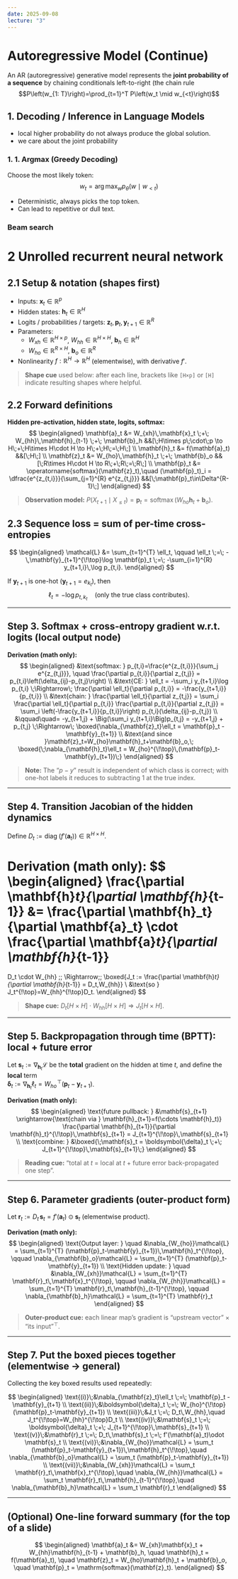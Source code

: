 ```yaml
---
date: 2025-09-08
lecture: "3"
---
```

# Autoregressive Model (Continue)
An AR (autoregressive) generative model represents the **joint probability of a sequence** by chaining conditionals left-to-right (the chain rule
$$P\left(w_{1: T}\right)=\prod_{t=1}^T P\left(w_t \mid w_{<t}\right)$$
## 1. Decoding / Inference in Language Models

- local higher probability do not always produce the global solution.
- we care about the joint probability
### 1. 1. Argmax (Greedy Decoding)
Choose the most likely token:
$$
w_t = \arg\max_{w} p_\theta(w \mid w_{<t})
$$
- Deterministic, always picks the top token.  
- Can lead to repetitive or dull text.
### Beam search

# 2 Unrolled recurrent neural network

## 2.1 Setup & notation (shapes first)

- Inputs: $\mathbf{x}_t\in\mathbb{R}^{p}$  
- Hidden states: $\mathbf{h}_t\in\mathbb{R}^{H}$  
- Logits / probabilities / targets: $\mathbf{z}_t,\mathbf{p}_t,\mathbf{y}_{t+1}\in\mathbb{R}^{R}$  
- Parameters: 
  - $W_{xh}\in\mathbb{R}^{H\times p}$, $W_{hh}\in\mathbb{R}^{H\times H}$, $\mathbf{b}_h\in\mathbb{R}^{H}$  
  - $W_{ho}\in\mathbb{R}^{R\times H}$, $\mathbf{b}_o\in\mathbb{R}^{R}$  
- Nonlinearity $f:\mathbb{R}^{H}\to\mathbb{R}^{H}$ (elementwise), with derivative $f'$.

> **Shape cue** used below: after each line, brackets like `[H×p]` or `[H]` indicate resulting shapes where helpful.

## 2.2 Forward definitions

**Hidden pre-activation, hidden state, logits, softmax:**
$$
\begin{aligned}
\mathbf{a}_t &= W_{xh}\,\mathbf{x}_t \;+\; W_{hh}\,\mathbf{h}_{t-1} \;+\; \mathbf{b}_h 
&&[\;H\times p\;\cdot\;p \to H\;+\;H\times H\cdot H \to H\;+\;H\;=\;H\;] \\
\mathbf{h}_t &= f(\mathbf{a}_t) &&[\;H\;] \\
\mathbf{z}_t &= W_{ho}\,\mathbf{h}_t \;+\; \mathbf{b}_o &&[\;R\times H\cdot H \to R\;+\;R\;=\;R\;] \\
\mathbf{p}_t &= \operatorname{softmax}(\mathbf{z}_t),\quad
(\mathbf{p}_t)_i = \dfrac{e^{z_{t,i}}}{\sum_{j=1}^{R} e^{z_{t,j}}}
&&[\;\mathbf{p}_t\in\Delta^{R-1}\;]
\end{aligned}
$$

> **Observation model:** $P(X_{t+1}\mid X_{\le t})=\mathbf{p}_t=\operatorname{softmax}(W_{ho}\mathbf{h}_t+\mathbf{b}_o)$.

## 2.3 Sequence loss = sum of per-time cross-entropies

$$
\begin{aligned}
\mathcal{L} 
&= \sum_{t=1}^{T} \ell_t,
\qquad
\ell_t \;=\; -\,\mathbf{y}_{t+1}^{\!\top}\log \mathbf{p}_t
\;=\; -\sum_{i=1}^{R} y_{t+1,i}\,\log p_{t,i}.
\end{aligned}
$$

If $\mathbf{y}_{t+1}$ is one-hot ($\mathbf{y}_{t+1}=e_{k_t}$), then
$$
\ell_t = -\log p_{t,k_t}\quad\text{(only the true class contributes)}.
$$

---

## Step 3. Softmax + cross-entropy gradient w.r.t. logits (local output node)

**Derivation (math only):**
$$
\begin{aligned}
&\text{softmax: } p_{t,i}=\frac{e^{z_{t,i}}}{\sum_j e^{z_{t,j}}}, 
\quad 
\frac{\partial p_{t,i}}{\partial z_{t,j}} = p_{t,i}\left(\delta_{ij}-p_{t,j}\right) \\
&\text{CE: } \ell_t = -\sum_i y_{t+1,i}\log p_{t,i}
\;\Rightarrow\;
\frac{\partial \ell_t}{\partial p_{t,i}} = -\frac{y_{t+1,i}}{p_{t,i}} \\
&\text{chain: }
\frac{\partial \ell_t}{\partial z_{t,j}}
= \sum_i \frac{\partial \ell_t}{\partial p_{t,i}} \frac{\partial p_{t,i}}{\partial z_{t,j}}
= \sum_i \left(-\frac{y_{t+1,i}}{p_{t,i}}\right) p_{t,i}(\delta_{ij}-p_{t,j}) \\
&\qquad\quad= -y_{t+1,j} + \Big(\sum_i y_{t+1,i}\Big)p_{t,j}
= -y_{t+1,j} + p_{t,j}
\;\Rightarrow\;
\boxed{\nabla_{\mathbf{z}_t}\ell_t = \mathbf{p}_t - \mathbf{y}_{t+1}} \\
&\text{and since }\mathbf{z}_t=W_{ho}\mathbf{h}_t+\mathbf{b}_o,\;
\boxed{\;\nabla_{\mathbf{h}_t}\ell_t = W_{ho}^{\!\top}\,(\mathbf{p}_t-\mathbf{y}_{t+1})\;}
\end{aligned}
$$

> **Note:** The “$p - y$” result is independent of which class is correct; with one-hot labels it reduces to subtracting 1 at the true index.

---

## Step 4. Transition Jacobian of the hidden dynamics

Define $D_t:=\operatorname{diag}\!\big(f'(\mathbf{a}_t)\big)\in\mathbb{R}^{H\times H}$.

**Derivation (math only):**
$$
\begin{aligned}
\frac{\partial \mathbf{h}_t}{\partial \mathbf{h}_{t-1}}
&= 
\frac{\partial \mathbf{h}_t}{\partial \mathbf{a}_t}
\cdot
\frac{\partial \mathbf{a}_t}{\partial \mathbf{h}_{t-1}}
=
D_t \cdot W_{hh}
\;\; \Rightarrow\;\;
\boxed{J_t := \frac{\partial \mathbf{h}_t}{\partial \mathbf{h}_{t-1}} = D_t\,W_{hh}} \\
&\text{so } J_t^{\!\top}=W_{hh}^{\!\top}D_t.
\end{aligned}
$$

> **Shape cue:** $D_t[H\times H] \cdot W_{hh}[H\times H] \Rightarrow J_t[H\times H]$.

---

## Step 5. Backpropagation through time (BPTT): local + future error

Let $\mathbf{s}_t := \nabla_{\mathbf{h}_t}\mathcal{L}$ be the **total** gradient on the hidden at time $t$, and define the **local** term   
$\boldsymbol{\delta}_t := \nabla_{\mathbf{h}_t}\ell_t = W_{ho}^{\!\top}(\mathbf{p}_t-\mathbf{y}_{t+1})$.

**Derivation (math only):**
$$
\begin{aligned}
\text{future pullback: } 
&\mathbf{s}_{t+1} \xrightarrow{\text{chain via } \mathbf{h}_{t+1}=f(\cdots \mathbf{h}_t)}
\frac{\partial \mathbf{h}_{t+1}}{\partial \mathbf{h}_t}^{\!\top}\,\mathbf{s}_{t+1}
= J_{t+1}^{\!\top}\,\mathbf{s}_{t+1} \\
\text{combine: } 
&\boxed{\;\mathbf{s}_t = \boldsymbol{\delta}_t \;+\; J_{t+1}^{\!\top}\,\mathbf{s}_{t+1}\;}
\end{aligned}
$$

> **Reading cue:** “total at $t$ = local at $t$ + future error back-propagated one step”.

---

## Step 6. Parameter gradients (outer-product form)

Let $\mathbf{r}_t := D_t\,\mathbf{s}_t = f'(\mathbf{a}_t)\odot \mathbf{s}_t$ (elementwise product).

**Derivation (math only):**
$$
\begin{aligned}
\text{Output layer: } \quad
&\nabla_{W_{ho}}\mathcal{L} = \sum_{t=1}^{T} (\mathbf{p}_t-\mathbf{y}_{t+1})\,\mathbf{h}_t^{\!\top},
\qquad
\nabla_{\mathbf{b}_o}\mathcal{L} = \sum_{t=1}^{T} (\mathbf{p}_t-\mathbf{y}_{t+1}) \\
\text{Hidden update: } \quad
&\nabla_{W_{xh}}\mathcal{L} = \sum_{t=1}^{T} \mathbf{r}_t\,\mathbf{x}_t^{\!\top},
\qquad
\nabla_{W_{hh}}\mathcal{L} = \sum_{t=1}^{T} \mathbf{r}_t\,\mathbf{h}_{t-1}^{\!\top},
\qquad
\nabla_{\mathbf{b}_h}\mathcal{L} = \sum_{t=1}^{T} \mathbf{r}_t
\end{aligned}
$$

> **Outer-product cue:** each linear map’s gradient is “upstream vector” $\times$ “its input”$^{\top}$.

---

## Step 7. Put the boxed pieces together (elementwise → general)

Collecting the key boxed results used repeatedly:

$$
\begin{aligned}
\text{(i)}\;&\nabla_{\mathbf{z}_t}\ell_t \;=\; \mathbf{p}_t - \mathbf{y}_{t+1} \\
\text{(ii)}\;&\boldsymbol{\delta}_t \;=\; W_{ho}^{\!\top}(\mathbf{p}_t-\mathbf{y}_{t+1}) \\
\text{(iii)}\;&J_t \;=\; D_t\,W_{hh},\quad J_t^{\!\top}=W_{hh}^{\!\top}D_t \\
\text{(iv)}\;&\mathbf{s}_t \;=\; \boldsymbol{\delta}_t \;+\; J_{t+1}^{\!\top}\,\mathbf{s}_{t+1} \\
\text{(v)}\;&\mathbf{r}_t \;=\; D_t\,\mathbf{s}_t \;=\; f'(\mathbf{a}_t)\odot \mathbf{s}_t \\
\text{(vi)}\;&\nabla_{W_{ho}}\mathcal{L} = \sum_t (\mathbf{p}_t-\mathbf{y}_{t+1})\,\mathbf{h}_t^{\!\top},\quad
\nabla_{\mathbf{b}_o}\mathcal{L} = \sum_t (\mathbf{p}_t-\mathbf{y}_{t+1}) \\
\text{(vii)}\;&\nabla_{W_{xh}}\mathcal{L} = \sum_t \mathbf{r}_t\,\mathbf{x}_t^{\!\top},\quad
\nabla_{W_{hh}}\mathcal{L} = \sum_t \mathbf{r}_t\,\mathbf{h}_{t-1}^{\!\top},\quad
\nabla_{\mathbf{b}_h}\mathcal{L} = \sum_t \mathbf{r}_t
\end{aligned}
$$

---

## (Optional) One-line forward summary (for the top of a slide)

$$
\begin{aligned}
\mathbf{a}_t &= W_{xh}\mathbf{x}_t + W_{hh}\mathbf{h}_{t-1} + \mathbf{b}_h,
\quad
\mathbf{h}_t = f(\mathbf{a}_t), \quad
\mathbf{z}_t = W_{ho}\mathbf{h}_t + \mathbf{b}_o, \quad
\mathbf{p}_t = \mathrm{softmax}(\mathbf{z}_t).
\end{aligned}
$$

